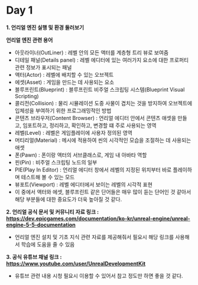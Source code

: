 # Day 1
**1. 언리얼 엔진 실행 및 환경 둘러보기**    
   
**언리얼 엔진 관련 용어**

- 아웃라이너(OutLiner) : 레벨 안의 모든 액터를 계층형 트리 뷰로 보여줌
- 디테일 패널(Details panel) : 레벨 에디터에 있는 여러가지 요소에 대한 프로퍼티 관련 정보가 표시되는 패널
- 액터(Actor) : 레벨에 배치할 수 있는 오브젝트
- 에셋(Asset) : 게임을 만드는 데 사용되는 요소
- 블루프린트(Blueprint) : 블루프린트 비주얼 스크립팅 시스템(Blueprint Visual Scripting)
- 콜리전(Collision) : 물리 시뮬레이션 도중 사물이 겹치는 것을 방지하여 오브젝트에 입체성을 부여하기 위한 프로그래밍적인 방법
- 콘텐츠 브라우저(Content Browser) : 언리얼 에디터 안에서 콘텐츠 애셋을 만들고, 임포트하고, 정리하고, 확인하고, 변경할 떄 주로 사용되는 영역
- 레벨(Level) : 레벨은 게임플레이에 사용자 정의된 영역
- 머티리얼(Material) : 메시에 적용하여 씬의 시각적인 모습을 조절하는 데 사용되는 애셋
- 폰(Pawn) : 폰이랑 액터의 서브클래스로, 게임 내 아바타 역할
- 핀(Pin) : 비주얼 스크립팅 노드의 일부
- PIE(Play In Editor) : 언리얼 에디터 창에서 레벨의 지정된 위치부터 바로 플레이하며 테스트해 볼 수 있는 모드
- 뷰포트(Viewport) : 레벨 에디터에서 보이는 레벨의 시각적 표현
- 이 중에서 액터와 에셋, 블루프린트 같은 단어들은 매우 많이 듣는 단어인 것 같아서 해당 부분들에 대한 중요도가 더욱 높아질 것 같다.

**2. 언리얼 공식 문서 및 커뮤니티 자료 링크 : https://dev.epicgames.com/documentation/ko-kr/unreal-engine/unreal-engine-5-5-documentation**   

- 언리얼 엔진 설치 및 기초 지식 관련 자료를 제공해줘서 필요시 해당 링크를 사용해서 학습에 도움을 줄 수 있음

**3. 공식 유튜브 채널 링크 : https://www.youtube.com/user/UnrealDevelopmentKit**

- 유튜브 관련 내용 시청 필요시 이용할 수 있어서 참고 정도만 하면 좋을 것 같다.
